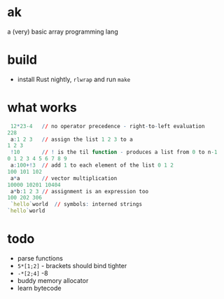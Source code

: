 # ak

a (very) basic array programming lang

# build

- install Rust nightly, `rlwrap` and run `make`

# what works

```q
 12*23-4   // no operator precedence - right-to-left evaluation
228
 a:1 2 3   // assign the list 1 2 3 to a
1 2 3
 !10       // ! is the til function - produces a list from 0 to n-1
0 1 2 3 4 5 6 7 8 9
 a:100+!3  // add 1 to each element of the list 0 1 2
100 101 102
 a*a       // vector multiplication
10000 10201 10404
 a*b:1 2 3 // assignment is an expression too
100 202 306
 `hello`world  // symbols: interned strings
`hello`world
```

# todo

- parse functions
- `5*[1;2]` - brackets should bind tighter
- `-*[2;4]` -8
- buddy memory allocator
- learn bytecode
